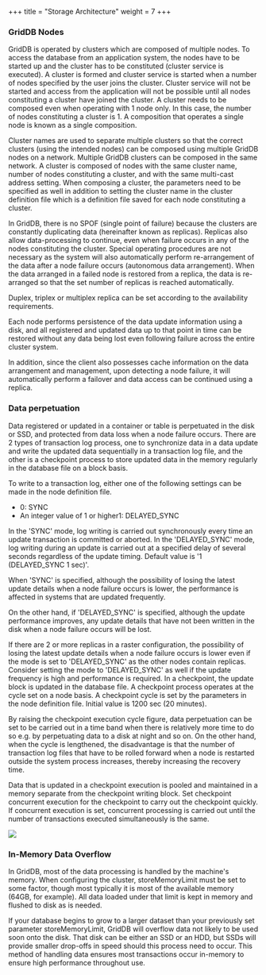 +++
title = "Storage Architecture"
weight = 7
+++

### GridDB Nodes

GridDB is operated by clusters which are composed of multiple nodes. To access the database from an application system, the nodes have to be started up and the cluster has to be constituted (cluster service is executed). A cluster is formed and cluster service is started when a number of nodes specified by the user joins the cluster. Cluster service will not be started and access from the application will not be possible until all nodes constituting a cluster have joined the cluster. A cluster needs to be composed even when operating with 1 node only. In this case, the number of nodes constituting a cluster is 1. A composition that operates a single node is known as a single composition.

Cluster names are used to separate multiple clusters so that the correct clusters (using the intended nodes) can be composed using multiple GridDB nodes on a network. Multiple GridDB clusters can be composed in the same network. A cluster is composed of nodes with the same cluster name, number of nodes constituting a cluster, and with the same multi-cast address setting. When composing a cluster, the parameters need to be specified as well in addition to setting the cluster name in the cluster definition file which is a definition file saved for each node constituting a cluster.

In GridDB, there is no SPOF (single point of failure) because the clusters are constantly duplicating data (hereinafter known as replicas). Replicas also allow data-processing to continue, even when failure occurs in any of the nodes constituting the cluster. Special operating procedures are not necessary as the system will also automatically perform re-arrangement of the data after a node failure occurs (autonomous data arrangement). When the data arranged in a failed node is restored from a replica, the data is re-arranged so that the set number of replicas is reached automatically.

Duplex, triplex or multiplex replica can be set according to the availability requirements.

Each node performs persistence of the data update information using a disk, and all registered and updated data up to that point in time can be restored without any data being lost even following failure across the entire cluster system.

In addition, since the client also possesses cache information on the data arrangement and management, upon detecting a node failure, it will automatically perform a failover and data access can be continued using a replica.

### Data perpetuation

Data registered or updated in a container or table is perpetuated in the disk or SSD, and protected from data loss when a node failure occurs. There are 2 types of transaction log process, one to synchronize data in a data update and write the updated data sequentially in a transaction log file, and the other is a checkpoint process to store updated data in the memory regularly in the database file on a block basis.

To write to a transaction log, either one of the following settings can be made in the node definition file.

*   0: SYNC
*   An integer value of 1 or higher1: DELAYED_SYNC

In the 'SYNC' mode, log writing is carried out synchronously every time an update transaction is committed or aborted. In the 'DELAYED\_SYNC' mode, log writing during an update is carried out at a specified delay of several seconds regardless of the update timing. Default value is '1 (DELAYED\_SYNC 1 sec)'.

When 'SYNC' is specified, although the possibility of losing the latest update details when a node failure occurs is lower, the performance is affected in systems that are updated frequently.

On the other hand, if 'DELAYED_SYNC' is specified, although the update performance improves, any update details that have not been written in the disk when a node failure occurs will be lost.

If there are 2 or more replicas in a raster configuration, the possibility of losing the latest update details when a node failure occurs is lower even if the mode is set to 'DELAYED\_SYNC' as the other nodes contain replicas. Consider setting the mode to 'DELAYED\_SYNC' as well if the update frequency is high and performance is required. In a checkpoint, the update block is updated in the database file. A checkpoint process operates at the cycle set on a node basis. A checkpoint cycle is set by the parameters in the node definition file. Initial value is 1200 sec (20 minutes).

By raising the checkpoint execution cycle figure, data perpetuation can be set to be carried out in a time band when there is relatively more time to do so e.g. by perpetuating data to a disk at night and so on. On the other hand, when the cycle is lengthened, the disadvantage is that the number of transaction log files that have to be rolled forward when a node is restarted outside the system process increases, thereby increasing the recovery time.

Data that is updated in a checkpoint execution is pooled and maintained in a memory separate from the checkpoint writing block. Set checkpoint concurrent execution for the checkpoint to carry out the checkpoint quickly. If concurrent execution is set, concurrent processing is carried out until the number of transactions executed simultaneously is the same.

![](img/data%20pepetuation.png)

### In-Memory Data Overflow

In GridDB, most of the data processing is handled by the machine's memory. When configuring the cluster, storeMemoryLimit must be set to some factor, though most typically it is most of the available memory (64GB, for example). All data loaded under that limit is kept in memory and flushed to disk as is needed.

If your database begins to grow to a larger dataset than your previously set parameter storeMemoryLimit, GridDB will overflow data not likely to be used soon onto the disk. That disk can be either an SSD or an HDD, but SSDs will provide smaller drop-offs in speed should this process need to occur. This method of handling data ensures most transactions occur in-memory to ensure high performance throughout use.
